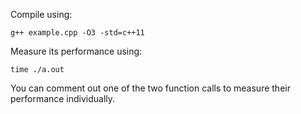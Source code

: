 Compile using:

`g++ example.cpp -O3 -std=c++11`

Measure its performance using:

`time ./a.out`

You can comment out one of the two function calls to measure their performance individually.
